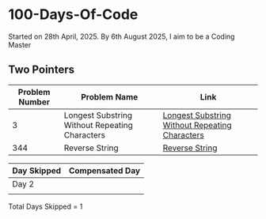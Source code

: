 # 100-Days-Of-Code
Started on 28th April, 2025. By 6th August 2025, I aim to be a Coding Master

## Two Pointers
| Problem Number | Problem Name | Link |
| ------------- | ------------- |------------- |
| 3 | Longest Substring Without Repeating Characters  | [Longest Substring Without Repeating Characters](https://github.com/talesoverfables/100-Days-Of-Code/blob/main/Day1-LC-3-Longest-Substring-Without-Repeating-Characters.java) |
| 344 | Reverse String | [Reverse String](https://github.com/talesoverfables/100-Days-Of-Code/blob/main/Day3-LC-344-Reverse-String.java) |

| Day Skipped | Compensated Day |
| ------------- | ------------- |
| Day 2  | |
|  |   |
Total Days Skipped = 1
